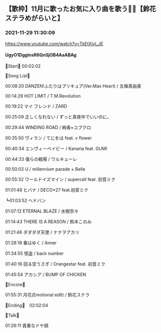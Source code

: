 ## 【歌枠】11月に歌ったお気に入り曲を歌う🔔🔔【鈴花ステラめがらいと】
### 2021-11-29 11:30:09
https://www.youtube.com/watch?v=TkEtXiyl_JE
#### UgyO1DgginsR6QnSjOB4AaABAg
🔔Start🔔 00:02:02



🔔Song List🔔

00:08:20 DANZEN!ふたりはプリキュア(Ver.Max Heart) / 五條真由美

00:14:29 HOT LIMIT / T.M.Revolution

00:19:22 マイ フレンド / ZARD

00:25:09 正しくなれない / ずっと真夜中でいいのに。

00:29:44 WINDING ROAD / 絢香×コブクロ

00:35:50 ヴィラン / てにをは feat. v flower

00:40:34 エンヴィーベイビー / Kanaria feat. GUMI

00:44:33 僕らの戦場 / ワルキューレ

00:50:02 U / millennium parade × Belle

00:55:32 ワールドイズマイン / supercell feat. 初音ミク

01:01:48 ヒバナ / DECO*27 feat.初音ミク

┗01:03:52 ヘドバン

01:07:12 ETERNAL BLAZE / 水樹奈々

01:14:43 THERE IS A REASON / 鈴木このみ

01:21:46 ダダダダ天使 / ナナヲアカリ

01:28:18 春はゆく / Aimer

01:34:55 怪盗 / back number

01:40:16 回る空うさぎ / Orangestar feat. 初音ミク

01:45:54 アカシア / BUMP OF CHICKEN



🔔Encore🔔

01:55:31 月花(Emotional edit) / 鈴花ステラ



🔔Ending🔔　02:02:04



🔔Talk🔔

01:26:11 貴重なドヤ顔

